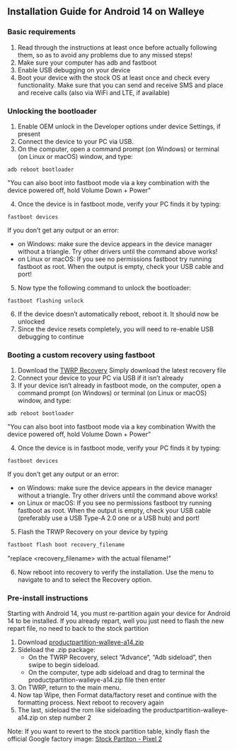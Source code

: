 ## Installation Guide for Android 14 on Walleye

### Basic requirements
1. Read through the instructions at least once before actually following them, so as to avoid any problems due to any missed steps!
2. Make sure your computer has adb and fastboot
3. Enable USB debugging on your device
4. Boot your device with the stock OS at least once and check every functionality. Make sure that you can send and receive SMS and place and receive calls (also via WiFi and LTE, if available)

### Unlocking the bootloader
1. Enable OEM unlock in the Developer options under device Settings, if present
2. Connect the device to your PC via USB.
3. On the computer, open a command prompt (on Windows) or terminal (on Linux or macOS) window, and type:
```
adb reboot bootloader
```
   "You can also boot into fastboot mode via a key combination with the device powered off, hold Volume Down + Power"

4. Once the device is in fastboot mode, verify your PC finds it by typing:
```
fastboot devices
```
   If you don’t get any output or an error:
   - on Windows: make sure the device appears in the device manager without a triangle. Try other drivers until the command above works!
   - on Linux or macOS: If you see no permissions fastboot try running fastboot as root. When the output is empty, check your USB cable and port!

5. Now type the following command to unlock the bootloader:
```
fastboot flashing unlock
```
6. If the device doesn’t automatically reboot, reboot it. It should now be unlocked
7. Since the device resets completely, you will need to re-enable USB debugging to continue

### Booting a custom recovery using fastboot
1. Download the [TWRP Recovery](blob:https://github.com/61dd1b0e-c154-410e-9989-aef7717270c9)
Simply download the latest recovery file
2. Connect your device to your PC via USB if it isn’t already
3. If your device isn’t already in fastboot mode, on the computer, open a command prompt (on Windows) or terminal (on Linux or macOS) window, and type:
```
adb reboot bootloader
```
   "You can also boot into fastboot mode via a key combination Wwith the device powered off, hold Volume Down + Power"

4. Once the device is in fastboot mode, verify your PC finds it by typing: 
```
fastboot devices
```
   If you don’t get any output or an error:
   - on Windows: make sure the device appears in the device manager without a triangle. Try other drivers until the command above works!
   - on Linux or macOS: If you see no permissions fastboot try running fastboot as root. When the output is empty, check your USB cable (preferably use a USB Type-A 2.0 one or a USB hub) and port!

5. Flash the TRWP Recovery on your device by typing
```bash
fastboot flash boot recovery_filename
```
   "replace <recovery_filename> with the actual filename!"

6. Now reboot into recovery to verify the installation. Use the menu to navigate to and to select the Recovery option.

### Pre-install instructions
Starting with Android 14, you must re-partition again your device for Android 14 to be installed. If you already repart, well you just need to flash the new repart file, no need to back to the stock partition

1. Download [productpartition-walleye-a14.zip](blob:https://github.com/7eca81be-381a-4da2-8d7f-c8983ecb65cb)
2. Sideload the .zip package:
   - On the TWRP Recovery, select ”Advance“, “Adb sideload”, then swipe to begin sideload.
   - On the computer, type adb sideload and drag to terminal the productpartition-walleye-a14.zip file then enter
3. On TWRP, return to the main menu.
4. Now tap Wipe, then Format data/factory reset and continue with the formatting process. Next reboot to recovery again
5. The last, sideload the rom like sideloading the productpartition-walleye-a14.zip on step number 2

Note: If you want to revert to the stock partition table, kindly flash the official Google factory image: [Stock Partiton - Pixel 2](https://developers.google.com/android/images#walleye)